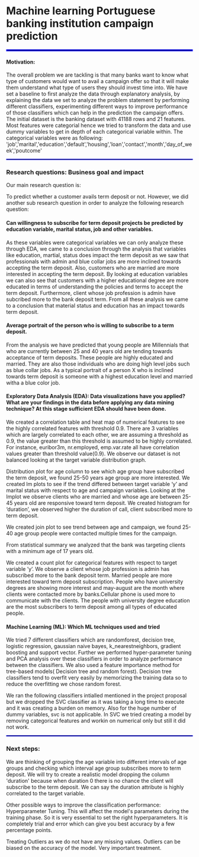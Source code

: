 # Machine learning Portuguese banking institution campaign prediction
<hr style="border:2px solid blue"> </hr>


#### Motivation: 

The overall problem we are tackling is that many banks want to know what type of customers would want to avail a campaign offer so that it will make them understand what type of users they should invest time into. We have set a baseline to first analyze the data through explanatory analysis, by explaining the data we set to analyze the problem statement by performing different classifiers, experimenting different ways to improve performance of those classifiers which can help in the prediction the campaign offers. The initial dataset is the banking dataset with 41188 rows and 21 features. Most features were categorial hence we tried to transform the data and use dummy variables to get in depth of each categorical variable within. The categorical variables were as following: 'job','marital','education','default','housing','loan','contact','month','day_of_week','poutcome'

<hr style="border:1px solid blue"> </hr>

### Research questions: Business goal and impact 
Our main research question is:

To predict whether a customer avails term deposit or not.
However, we did another sub research question in order to analyze the following research question:

#### Can willingness to subscribe for term deposit projects be predicted by education variable, marital status, job and other variables.
As these variables were categorical variables we can only analyze these through EDA, we came to a conclusion through the analysis that variables like education, martial, status does impact the term deposit as we saw that professionals with admin and blue collar jobs are more inclined towards accepting the term deposit. Also, customers who are married are more interested in accepting the term deposit. By looking at education variables we can also see that customers with a higher educational degree are more educated in terms of understanding the policies and terms to accept the term deposit. Furthermore, client whose job profession is admin have subcribed more to the bank deposit term. From all these analysis we came to a conclusion that material status and education has an impact towards term deposit.

#### Average portrait of the person who is willing to subscribe to a term deposit.
From the analysis we have predicted that young people are Millennials that who are currently between 25 and 40 years old are tending towards acceptance of term deposits. These people are highly educated and married. They are also those individuals who are doing high level jobs such as blue collar jobs. As a typical portrait of a person X who is inclined towards term deposit is someone with a highest education level and married witha a blue color job.

#### Exploratory Data Analysis (EDA): Data visualizations have you applied? What are your findings in the data before applying any data mining technique? At this stage sufficient EDA should have been done.
We created a correlation table and heat map of numerical features to see the highly correlated features with threshold 0.9. There are 3 variables which are largely correlated to each other, we are assuming a threshold as 0.9, the value greater than this threshold is assumed to be highly correlated. For instance, euribor3m, nr.employed, emp.var.rate all have correlation values greater than threshold value(0.9). We observe our dataset is not balanced looking at the target variable distribution graph.

Distribution plot for age column to see which age group have subscribed the term deposit, we found 25-50 years age group are more interested. We created lm plots to see if the trend differed between target variable ‘y’ and marital status with respect to age and campaign variables. Looking at the lmplot we observe clients who are married and whose age are between 25-45 years old are responsive toward term deposit. We created histogram for ‘duration’, we observed higher the duration of call, client subscribed more to term deposit.

We created join plot to see trend between age and campaign, we found 25-40 age group people were contacted multiple times for the campaign.

From statistical summary we analyzed that the bank was targeting clients with a minimum age of 17 years old.

We created a count plot for categorical features with respect to target variable ’y’. We observe a client whose job profession is admin has subscribed more to the bank deposit term. Married people are more interested toward term deposit subscription. People who have university degrees are showing more interest and may-august are the month where clients were contacted more by banks.Cellular phone is used more to communicate with the clients. The people with university degree education are the most subscribers to term deposit among all types of educated people.

#### Machine Learning (ML): Which ML techniques used and tried
We tried 7 different classifiers which are randomforest, decision tree, logistic regression, gaussian naive bayes, k_nearestneighbors, gradient boosting and support vector. Further we performed hyper-parameter tuning and PCA analysis over these classifiers in order to analyze performance between the classifiers. We also used a feature importance method for tree-based models( Decision tree and random forest). Decision tree classifiers tend to overfit very easily by memorizing the training data so to reduce the overfitting we chose random forest.


We ran the following classifiers intialled mentioned in the project proposal but we dropped the SVC classifier as it was taking a long time to execute and it was creating a burden on memory. Also for the huge number of dummy variables, svc is not applicable. In SVC we tried creating a model by removing categorical features and workin on numerical only but still it did not work.
<hr style="border:1px solid blue"> </hr>

### Next steps: 
We are thinking of grouping the age variable into different intervals of age groups and checking which interval age group subscribes more to term deposit. We will try to create a realistic model dropping the column 'duration' because when duration 0 there is no chance the client will subscribe to the term deposit. We can say the duration attribute is highly correlated to the target variable.

Other possible ways to improve the classification performance: Hyperparameter Tuning. This will affect the model's parameters during the training phase. So it is very essential to set the right hyperparameters. It is completely trial and error which can give you best accuracy by a few percentage points.

Treating Outliers as we do not have any missing values. Outliers can be biased on the accuracy of the model. Very important treatment.
